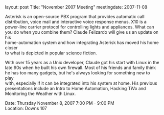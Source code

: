 layout: post
Title: "November 2007 Meeting"
meetingdate: 2007-11-08

Asterisk is an open-source PBX program that provides automatic call            
distribution, voice mail and interactive voice response menus. X10 is a        
power-line carrier protocol for controlling lights and appliances. What can    
you do when you combine them? Claude Felizardo will give us an update on his   
home-automation system and how integrating Asterisk has moved his home closer  
to what is depicted in popular science fiction.                                
                                                                             
With over 15 years as a Unix developer, Claude got his start with Linux in the 
late 90s when he built his own firewall. Most of his friends and family think  
he has too many gadgets, but he's always looking for something new to play     
with, especially if it can be integrated into his system at home. His previous 
presentations include an Intro to Home Automation, Hacking TiVo and Monitoring 
the Weather with Linux.                                                        
                                                                             
Date: Thursday November 8, 2007 7:00 PM - 9:00 PM                                
Location: Downs 107                                         
